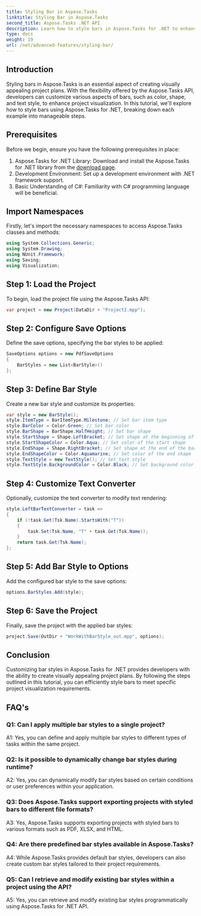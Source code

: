 ```yaml
---
title: Styling Bar in Aspose.Tasks
linktitle: Styling Bar in Aspose.Tasks
second_title: Aspose.Tasks .NET API
description: Learn how to style bars in Aspose.Tasks for .NET to enhance project visualization.
type: docs
weight: 19
url: /net/advanced-features/styling-bar/
---
```

## Introduction

Styling bars in Aspose.Tasks is an essential aspect of creating visually appealing project plans. With the flexibility offered by the Aspose.Tasks API, developers can customize various aspects of bars, such as color, shape, and text style, to enhance project visualization. In this tutorial, we'll explore how to style bars using Aspose.Tasks for .NET, breaking down each example into manageable steps.

## Prerequisites

Before we begin, ensure you have the following prerequisites in place:

1. Aspose.Tasks for .NET Library: Download and install the Aspose.Tasks for .NET library from the [download page](https://releases.aspose.com/tasks/net/).
2. Development Environment: Set up a development environment with .NET framework support.
3. Basic Understanding of C#: Familiarity with C# programming language will be beneficial.

## Import Namespaces

Firstly, let's import the necessary namespaces to access Aspose.Tasks classes and methods:

```csharp
using System.Collections.Generic;
using System.Drawing;
using NUnit.Framework;
using Saving;
using Visualization;

```

## Step 1: Load the Project

To begin, load the project file using the Aspose.Tasks API:

```csharp
var project = new Project(DataDir + "Project2.mpp");
```

## Step 2: Configure Save Options

Define the save options, specifying the bar styles to be applied:

```csharp
SaveOptions options = new PdfSaveOptions
{
    BarStyles = new List<BarStyle>()
};
```

## Step 3: Define Bar Style

Create a new bar style and customize its properties:

```csharp
var style = new BarStyle();
style.ItemType = BarItemType.Milestone; // Set bar item type
style.BarColor = Color.Green; // Set bar color
style.BarShape = BarShape.HalfHeight; // Set bar shape
style.StartShape = Shape.LeftBracket; // Set shape at the beginning of the bar
style.StartShapeColor = Color.Aqua; // Set color of the start shape
style.EndShape = Shape.RightBracket; // Set shape at the end of the bar
style.EndShapeColor = Color.Aquamarine; // Set color of the end shape
style.TextStyle = new TextStyle(); // Set text style
style.TextStyle.BackgroundColor = Color.Black; // Set background color for text
```

## Step 4: Customize Text Converter

Optionally, customize the text converter to modify text rendering:

```csharp
style.LeftBarTextConverter = task =>
{
    if (!task.Get(Tsk.Name).StartsWith("T"))
    {
        task.Set(Tsk.Name, "T" + task.Get(Tsk.Name));
    }
    return task.Get(Tsk.Name);
};
```

## Step 5: Add Bar Style to Options

Add the configured bar style to the save options:

```csharp
options.BarStyles.Add(style);
```

## Step 6: Save the Project

Finally, save the project with the applied bar styles:

```csharp
project.Save(OutDir + "WorkWithBarStyle_out.mpp", options);
```

## Conclusion

Customizing bar styles in Aspose.Tasks for .NET provides developers with the ability to create visually appealing project plans. By following the steps outlined in this tutorial, you can efficiently style bars to meet specific project visualization requirements.

## FAQ's

### Q1: Can I apply multiple bar styles to a single project?

A1: Yes, you can define and apply multiple bar styles to different types of tasks within the same project.
   
### Q2: Is it possible to dynamically change bar styles during runtime?

A2: Yes, you can dynamically modify bar styles based on certain conditions or user preferences within your application.
   
### Q3: Does Aspose.Tasks support exporting projects with styled bars to different file formats?

A3: Yes, Aspose.Tasks supports exporting projects with styled bars to various formats such as PDF, XLSX, and HTML.
   
### Q4: Are there predefined bar styles available in Aspose.Tasks?

A4: While Aspose.Tasks provides default bar styles, developers can also create custom bar styles tailored to their project requirements.
   
### Q5: Can I retrieve and modify existing bar styles within a project using the API?

A5: Yes, you can retrieve and modify existing bar styles programmatically using Aspose.Tasks for .NET API.
